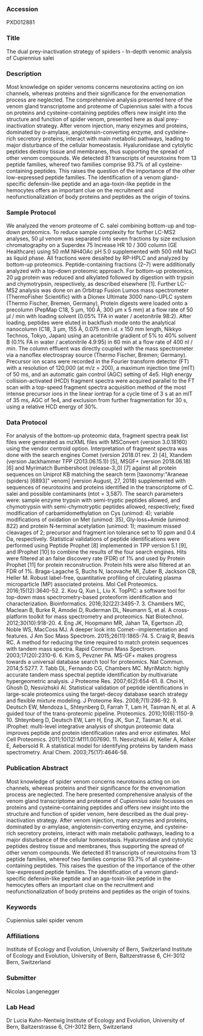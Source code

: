 ### Accession
PXD012881

### Title
The dual prey-inactivation strategy of spiders - In-depth venomic analysis of Cupiennius salei

### Description
Most knowledge on spider venoms concerns neurotoxins acting on ion channels, whereas proteins and their significance for the envenomation process are neglected. The comprehensive analysis presented here of the venom gland transcriptome and proteome of Cupiennius salei with a focus on proteins and cysteine-containing peptides offers new insight into the structure and function of spider venom, presented here as dual prey-inactivation strategy. After venom injection, many enzymes and proteins, dominated by α-amylase, angiotensin-converting enzyme, and cysteine-rich secretory proteins, interact with main metabolic pathways, leading to major disturbance of the cellular homeostasis. Hyaluronidase and cytolytic peptides destroy tissue and membranes, thus supporting the spread of other venom compounds. We detected 81 transcripts of neurotoxins from 13 peptide families, whereof two families comprise 93.7% of all cysteine-containing peptides. This raises the question of the importance of the other low-expressed peptide families. The identification of a venom gland-specific defensin-like peptide and an aga-toxin-like peptide in the hemocytes offers an important clue on the recruitment and neofunctionalization of body proteins and peptides as the origin of toxins.

### Sample Protocol
We analyzed the venom proteome of C. salei combining bottom-up and top-down proteomics. To reduce sample complexity for further LC-MS2 analyses, 50 µl venom was separated into seven fractions by size exclusion chromatography on a Superdex 75 Increase HR 10 / 300 column (GE Healthcare) using 50 mM NH4OAc pH 5.0 supplemented with 500 mM NaCl as liquid phase.  All fractions were desalted by RP-HPLC and analyzed by bottom-up proteomics. Peptide-containing fractions (2–7) were additionally analyzed with a top-down proteomic approach. For bottom-up proteomics, 20 µg protein was reduced and alkylated followed by digestion with trypsin and chymotrypsin, respectively, as described elsewhere [1]. Further LC-MS2 analysis was done on an Orbitrap Fusion Lumos mass spectrometer (ThermoFisher Scientific) with a Dionex Ultimate 3000 nano-UPLC system (Thermo Fischer, Bremen, Germany). Protein digests were loaded onto a precolumn (PepMap C18, 5 µm, 100 Å, 300 µm x 5 mm) at a flow rate of 50 µl / min with loading solvent (0.05% TFA in water / acetonitrile 98:2). After loading, peptides were eluted in backflush mode onto the analytical nanocolumn (C18, 3 µm, 155 Å, 0.075 mm i.d. x 150 mm length, Nikkyo Technos, Tokyo, Japan) using an acetonitrile gradient of 5% to 40% solvent B (0.1% FA in water / acetonitrile 4.9:95) in 60 min at a flow rate of 400 nl / min. The column effluent was directly coupled with the mass spectrometer via a nanoflex electrospray source (Thermo Fischer, Bremen; Germany). Precursor ion scans were recorded in the Fourier transform detector (FT) with a resolution of 120,000 (at m/z = 200), a maximum injection time (mIT) of 50 ms, and an automatic gain control (AGC) setting of 4e5. High energy collision-activated (HCD) fragment spectra were acquired parallel to the FT scan with a top-speed fragment spectra acquisition method of the most intense precursor ions in the linear iontrap for a cycle time of 3 s at an mIT of 35 ms, AGC of 1e4, and exclusion from further fragmentation for 30 s, using a relative HCD energy of 30%.

### Data Protocol
For analysis of the bottom-up proteomic data, fragment spectra peak list files were generated as mzXML files with MSConvert (version 3.0.18160) using the vendor centroid option. Interpretation of fragment spectra was done with the search engines Comet (version 2018.01 rev. 2) [4], Xtandem (version Jackhammer TPP (2013.06.15.1)) [5], MSGF+ (version 2018.06.18) [6] and Myrimatch Bumbershoot (release-3_0) [7] against all protein sequences on Uniprot KB matching the search term [taxonomy:"Araneae (spiders) [6893]" venom] (version August, 27, 2018) supplemented with sequences of neurotoxins and proteins identified in the transcriptome of C. salei and possible contaminants (ntot = 3,587). The search parameters were: sample enzyme trypsin with semi-tryptic peptides allowed, and chymotrypsin with semi-chymotryptic peptides allowed, respectively; fixed modification of carbamidomethylation on Cys (unimod: 4); variable modifications of oxidation on Met (unimod: 35), Gly-loss+Amide (unimod: 822) and protein N-terminal acetylation (unimod: 1); maximum missed cleavages of 2; precursor and fragment ion tolerance set to 10 ppm and 0.4 Da, respectively. Statistical validations of peptide identifications were performed using Peptide Prophet [8] implemented in TPP version 5.1 [9], and IProphet [10] to combine the results of the four search engines. Hits were filtered at an false discovery rate (FDR) of 1% and used by Protein Prophet [11] for protein reconstruction. Protein hits were also filtered at an FDR of 1%.  Braga-Lagache S, Buchs N, Iacovache MI, Zuber B, Jackson CB, Heller M. Robust label-free, quantitative profiling of circulating plasma microparticle (MP) associated proteins. Mol Cell Proteomics. 2016;15(12):3640-52. 2. Kou Q, Xun L, Liu X. TopPIC: a software tool for top-down mass spectrometry-based proteoform identification and characterization. Bioinformatics. 2016;32(22):3495-7. 3. Chambers MC, Maclean B, Burke R, Amodei D, Ruderman DL, Neumann S, et al. A cross-platform toolkit for mass spectrometry and proteomics. Nat Biotechnol. 2012;30(10):918-20. 4. Eng JK, Hoopmann MR, Jahan TA, Egertson JD, Noble WS, MacCoss MJ. A deeper look into Comet--implementation and features. J Am Soc Mass Spectrom. 2015;26(11):1865-74. 5. Craig R, Beavis RC. A method for reducing the time required to match protein sequences with tandem mass spectra. Rapid Commun Mass Spectrom. 2003;17(20):2310-6. 6. Kim S, Pevzner PA. MS-GF+ makes progress towards a universal database search tool for proteomics. Nat Commun. 2014;5:5277. 7. Tabb DL, Fernando CG, Chambers MC. MyriMatch: highly accurate tandem mass spectral peptide identification by multivariate hypergeometric analysis. J Proteome Res. 2007;6(2):654-61. 8. Choi H, Ghosh D, Nesvizhskii AI. Statistical validation of peptide identifications in large-scale proteomics using the target-decoy database search strategy and flexible mixture modeling. J Proteome Res. 2008;7(1):286-92. 9. Deutsch EW, Mendoza L, Shteynberg D, Farrah T, Lam H, Tasman N, et al. A guided tour of the trans-proteomic pipeline. Proteomics. 2010;10(6):1150-9. 10. Shteynberg D, Deutsch EW, Lam H, Eng JK, Sun Z, Tasman N, et al. iProphet: multi-level integrative analysis of shotgun proteomic data improves peptide and protein identification rates and error estimates. Mol Cell Proteomics. 2011;10(12):M111.007690. 11. Nesvizhskii AI, Keller A, Kolker E, Aebersold R. A statistical model for identifying proteins by tandem mass spectrometry. Anal Chem. 2003;75(17):4646-58.

### Publication Abstract
Most knowledge of spider venom concerns neurotoxins acting on ion channels, whereas proteins and their significance for the envenomation process are neglected. The here presented comprehensive analysis of the venom gland transcriptome and proteome of <i>Cupiennius salei</i> focusses on proteins and cysteine-containing peptides and offers new insight into the structure and function of spider venom, here described as the dual prey-inactivation strategy. After venom injection, many enzymes and proteins, dominated by &#x3b1;-amylase, angiotensin-converting enzyme, and cysteine-rich secretory proteins, interact with main metabolic pathways, leading to a major disturbance of the cellular homeostasis. Hyaluronidase and cytolytic peptides destroy tissue and membranes, thus supporting the spread of other venom compounds. We detected 81 transcripts of neurotoxins from 13 peptide families, whereof two families comprise 93.7% of all cysteine-containing peptides. This raises the question of the importance of the other low-expressed peptide families. The identification of a venom gland-specific defensin-like peptide and an aga-toxin-like peptide in the hemocytes offers an important clue on the recruitment and neofunctionalization of body proteins and peptides as the origin of toxins.

### Keywords
Cupiennius salei spider venom

### Affiliations
Institute of Ecology and Evolution, University of Bern, Switzerland
Institute of Ecology and Evolution, University of Bern, Baltzerstrasse 6, CH-3012 Bern, Switzerland

### Submitter
Nicolas Langenegger

### Lab Head
Dr Lucia Kuhn-Nentwig
Institute of Ecology and Evolution, University of Bern, Baltzerstrasse 6, CH-3012 Bern, Switzerland


